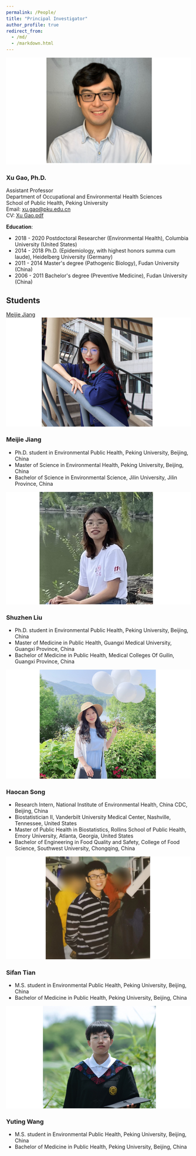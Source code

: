 ```yaml
---
permalink: /People/
title: "Principal Investigator"
author_profile: true
redirect_from: 
  - /md/
  - /markdown.html
---
```


![](webpeopleme.png)

### Xu Gao, Ph.D.
Assistant Professor \
Department of Occupational and Environmental Health Sciences \
School of Public Health, Peking University \
Email: <xu.gao@pku.edu.cn> \
CV: [Xu Gao.pdf](https://github.com/gearpku2020/gearpku2020.github.io/blob/main/CV/CV%20-%20Xu%20Gao.pdf)

**Education**: 
* 2018 - 2020 Postdoctoral Researcher (Environmental Health), Columbia University (United States)
* 2014 - 2018 Ph.D. (Epidemiology, with highest honors summa cum laude), Heidelberg University (Germany)
* 2011 - 2014 Master's degree (Pathogenic Biology), Fudan University (China)
* 2006 - 2011 Bachelor's degree (Preventive Medicine), Fudan University (China)

## Students
[Meijie Jiang](../_people/Meijie-Jiang.md)
![Meijie Jiang](MeijieJiangPic.png)
### Meijie Jiang
* Ph.D. student in Environmental Public Health, Peking University, Beijing, China
* Master of Science in Environmental Health, Peking University, Beijing, China
* Bachelor of Science in Environmental Science, Jilin University, Jilin Province, China

![](ShuzhenLiuPic.png)
### Shuzhen Liu
* Ph.D. student in Environmental Public Health, Peking University, Beijing, China
* Master of Medicine in Public Health, Guangxi Medical University, Guangxi Province, China
* Bachelor of Medicine in Public Health, Medical Colleges Of Guilin, Guangxi Province, China 

![](HaocanSongPic.png)
### Haocan Song
* Research Intern, National Institute of Environmental Health, China CDC, Beijing, China
* Biostatistician II, Vanderbilt University Medical Center, Nashville, Tennessee, United States
* Master of Public Health in Biostatistics, Rollins School of Public Health, Emory University, Atlanta, Georgia, United States
* Bachelor of Engineering in Food Quality and Safety, College of Food Science, Southwest University, Chongqing, China 

![](SifanTianPic.png)
### Sifan Tian
* M.S. student in Environmental Public Health, Peking University, Beijing, China
* Bachelor of Medicine in Public Health, Peking University, Beijing, China

![](YutingWangPic.png)
### Yuting Wang
* M.S. student in Environmental Public Health, Peking University, Beijing, China
* Bachelor of Medicine in Public Health, Peking University, Beijing, China


